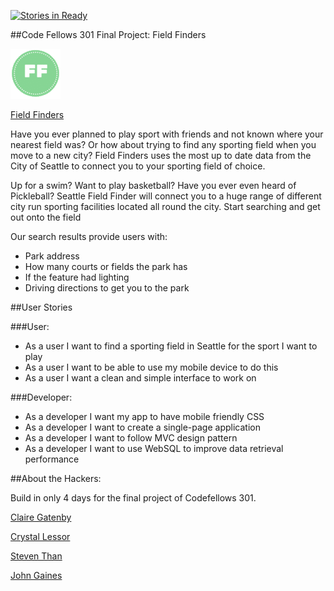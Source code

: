 [![Stories in Ready](https://badge.waffle.io/clair3st/Seattle-parks-sporting-features.svg?label=ready&title=Ready)](http://waffle.io/clair3st/Seattle-parks-sporting-features)

##Code Fellows 301 Final Project: Field Finders

![alt text](img/fieldfinders-logo.png)

[Field Finders](http://field-finder.herokuapp.com/)

Have you ever planned to play sport with friends and not known where your nearest field was? Or how about trying to find any sporting field when you move to a new city? Field Finders uses the most up to date data from the City of Seattle to connect you to your sporting field of choice.

Up for a swim? Want to play basketball? Have you ever even heard of Pickleball? Seattle Field Finder will connect you to a huge range of different city run sporting facilities located all round the city. Start searching and get out onto the field

Our search results provide users with:
- Park address
- How many courts or fields the park has
- If the feature had lighting
- Driving directions to get you to the park

##User Stories

###User:
- As a user I want to find a sporting field in Seattle for the sport I want to play
- As a user I want to be able to use my mobile device to do this
- As a user I want a clean and simple interface to work on


###Developer:
- As a developer I want my app to have mobile friendly CSS
- As a developer I want to create a single-page application
- As a developer I want to follow MVC design pattern
- As a developer I want to use WebSQL to improve data retrieval performance


##About the Hackers:

Build in only 4 days for the final project of Codefellows 301.

[Claire Gatenby](https://github.com/clair3st)

[Crystal Lessor](https://github.com/clessor88)

[Steven Than](https://github.com/steventhan)

[John Gaines](https://github.com/firefly4266)
